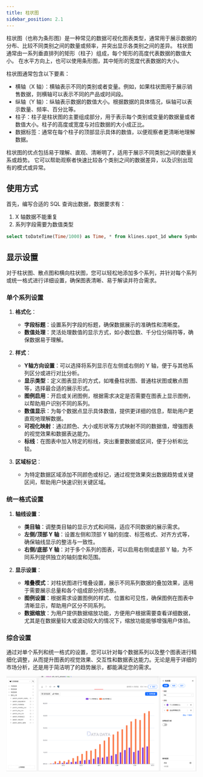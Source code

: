 ```yaml
---
title: 柱状图
sidebar_position: 2.1
---
```


柱状图（也称为条形图）是一种常见的数据可视化图表类型，通常用于展示数据的分布、比较不同类别之间的数量或频率，并突出显示各类别之间的差异。
柱状图通常由一系列垂直排列的矩形（柱子）组成，每个矩形的高度代表数据的数值大小。
在水平方向上，也可以使用条形图，其中矩形的宽度代表数据的大小。

柱状图通常包含以下要素：

- 横轴（X 轴）：横轴表示不同的类别或者变量。例如，如果柱状图用于展示销售数据，则横轴可以表示不同的产品或时间段。
- 纵轴（Y 轴）：纵轴表示数据的数值大小。根据数据的具体情况，纵轴可以表示数量、频率、百分比等。
- 柱子：柱子是柱状图的主要组成部分，用于表示每个类别或变量的数据量或者数值大小。柱子的高度或宽度与对应数据的大小成正比。
- 数据标签：通常在每个柱子的顶部显示具体的数值，以便观察者更清晰地理解数据。

柱状图的优点包括易于理解、直观、清晰明了，适用于展示不同类别之间的数量关系或趋势。
它可以帮助观察者快速比较各个类别之间的数据差异，以及识别出现有的模式或异常。

## 使用方式

首先，编写合适的 SQL 查询出数据，数据要求有：

1. X 轴数据不能重复
2. 系列字段需要为数值类型

```sql
select toDateTime(Time/1000) as Time, * from klines.spot_1d where Symbol = 'btc_usdt' and Exchange = 'Binance' order by Time limit 100
```

## 显示设置

对于柱状图、散点图和横向柱状图，您可以轻松地添加多个系列，并针对每个系列或统一格式进行详细设置，确保图表清晰、易于解读并符合需求。

### 单个系列设置

1. **格式化**：
   - **字段标题**：设置系列字段的标题，确保数据展示的准确性和清晰度。
   - **数值处理**：灵活处理数值的显示方式，如小数位数、千分位分隔符等，确保数据易于理解。

2. **样式**：
   - **Y轴方向设置**：可以选择将系列显示在左侧或右侧的 Y 轴，便于与其他系列区分或进行对比分析。
   - **显示类型**：定义图表显示的方式，如堆叠柱状图、普通柱状图或散点图等，选择最合适的展示形式。
   - **图例启用**：开启或关闭图例，根据需求决定是否需要在图表上显示图例，以帮助用户识别不同的系列。
   - **数值显示**：为每个数据点显示具体数值，提供更详细的信息，帮助用户更直观地理解数据。
   - **可视化映射**：通过颜色、大小或形状等方式映射不同的数据值，增强图表的视觉效果和数据表达能力。
   - **标线**：在图表中加入特定的标线，突出重要数据或区间，便于分析和比较。

3. **区域标记**：
   - 为特定数据区域添加不同颜色或标记，通过视觉效果突出数据趋势或关键区间，帮助用户快速识别关键区域。

### 统一格式设置

1. **轴线设置**：
   - **类目轴**：调整类目轴的显示方式和间隔，适应不同数据的展示需求。
   - **左侧/顶部 Y 轴**：设置左侧和顶部 Y 轴的刻度、标签格式、对齐方式等，确保轴线显示的整洁与一致性。
   - **右侧/底部 Y 轴**：对于多个系列的图表，可以启用右侧或底部 Y 轴，为不同系列提供独立的轴刻度和范围。

2. **显示设置**：
   - **堆叠模式**：对柱状图进行堆叠设置，展示不同系列数据的叠加效果，适用于需要展示总量和各个组成部分的场景。
   - **图例设置**：根据需求设置图例的样式、位置和可见性，确保图例在图表中清晰显示，帮助用户区分不同系列。
   - **数据缩放**：为用户提供数据缩放功能，方便用户根据需要查看详细数据，尤其是在数据量较大或波动较大的情况下，缩放功能能够增强用户体验。

### 综合设置

通过对单个系列和统一格式的设置，您可以针对每个数据系列以及整个图表进行精细化调整，从而提升图表的视觉效果、交互性和数据表达能力。无论是用于详细的市场分析，还是用于简洁明了的趋势展示，都能满足您的需求。

![image](./bar.png)


